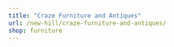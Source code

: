 ```yaml
---
title: "Craze Furniture and Antiques"
url: /new-hill/craze-furniture-and-antiques/
shop: furniture
---
```

